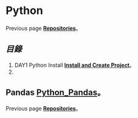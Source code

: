 # **Python**
Previous page [**Repositories**](https://github.com/AdamXu23?tab=repositories)。
## *目錄*
1.  DAY1 Python Install [**Install and Create Project**](https://github.com/AdamXu23/Python/tree/main/Day01%20Install%20and%20Create%20Project)。
2.  


## Pandas [**Python_Pandas**](https://github.com/AdamXu23/Python_Pandas)。

Previous page [**Repositories**](https://github.com/AdamXu23?tab=repositories)。

